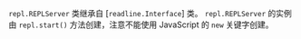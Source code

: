 <!-- YAML
added: v0.1.91
-->

`repl.REPLServer` 类继承自 [`readline.Interface`] 类。
`repl.REPLServer` 的实例由 `repl.start()` 方法创建，注意不能使用 JavaScript 的 `new` 关键字创建。

